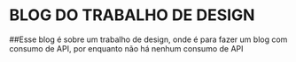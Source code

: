 # BLOG DO TRABALHO DE DESIGN

##Esse blog é sobre um trabalho de design, onde é para fazer um blog com consumo de API, por enquanto não há nenhum consumo de API
